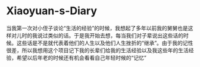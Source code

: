 # Xiaoyuan-s-Diary
  当我第一次对小侄子谈论“生活的经验”的时候，我想起了多年以前我的舅舅也是这样对儿时的我说过类似的话。于是我开始去想，每当我们对子辈说出这些话的时候。这些话是不是就代表着他们的人生以及他们人生挫折的“继承”。由于我的记性很差，所以我想用这个项目记下我的长辈们给我的生活经验以及我这些年的生活经验，希望以后年老的时候还有机会看看自己年轻时候的“记忆”

